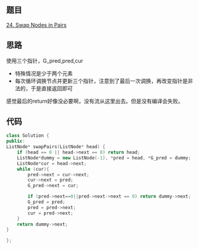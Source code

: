 ## 题目
[24. Swap Nodes in Pairs](https://leetcode-cn.com/problems/swap-nodes-in-pairs/)
## 思路
使用三个指针，G_pred,pred,cur

* 特殊情况是少于两个元素
* 每次循环调换节点并更新三个指针，注意到了最后一次调换，再改变指针是非法的，于是直接返回即可

感觉最后的return好像没必要啊，没有流从这里出去。但是没有编译会失败。
## 代码
```c++
class Solution {
public:
ListNode* swapPairs(ListNode* head) {
	if (head == 0 || head->next == 0) return head;
	ListNode*dummy = new ListNode(-1), *pred = head, *G_pred = dummy;
	ListNode*cur = head->next;
	while (cur){
		pred->next = cur->next;
		cur->next = pred;
		G_pred->next = cur;

		if (pred->next==0||pred->next->next == 0) return dummy->next;
		G_pred = pred;
		pred = pred->next;
		cur = pred->next;
	}
	return dummy->next;
}

};
```
